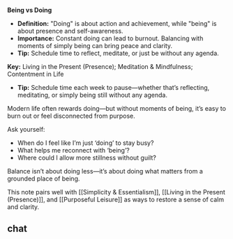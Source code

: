 **Being vs Doing**

- **Definition:** "Doing" is about action and achievement, while "being" is about presence and self-awareness.
- **Importance:** Constant doing can lead to burnout. Balancing with moments of simply being can bring peace and clarity.
- **Tip:** Schedule time to reflect, meditate, or just be without any agenda.

**Key:** Living in the Present (Presence); Meditation & Mindfulness; Contentment in Life


- **Tip:** Schedule time each week to pause—whether that’s reflecting, meditating, or simply being still without any agenda.


Modern life often rewards doing—but without moments of being, it’s easy to burn out or feel disconnected from purpose.

Ask yourself:
- When do I feel like I’m just ‘doing’ to stay busy?
- What helps me reconnect with ‘being’?
- Where could I allow more stillness without guilt?

Balance isn’t about doing less—it’s about doing what matters from a grounded place of being.

This note pairs well with [[Simplicity & Essentialism]], [[Living in the Present (Presence)]], and [[Purposeful Leisure]] as ways to restore a sense of calm and clarity.


## chat
```smart-chatgpt
```
